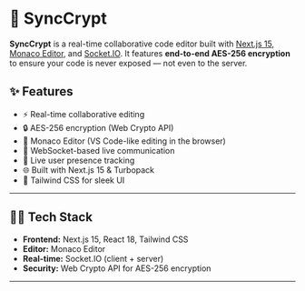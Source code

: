 # 🔐 SyncCrypt

**SyncCrypt** is a real-time collaborative code editor built with [Next.js 15](https://nextjs.org/), [Monaco Editor](https://microsoft.github.io/monaco-editor/), and [Socket.IO](https://socket.io/). It features **end-to-end AES-256 encryption** to ensure your code is never exposed — not even to the server.

## ✨ Features

- ⚡ Real-time collaborative editing
- 🔒 AES-256 encryption (Web Crypto API)
- 🧠 Monaco Editor (VS Code-like editing in the browser)
- 📡 WebSocket-based live communication
- 👥 Live user presence tracking
- 🌐 Built with Next.js 15 & Turbopack
- 🎨 Tailwind CSS for sleek UI

---

## 🧑‍💻 Tech Stack

- **Frontend:** Next.js 15, React 18, Tailwind CSS
- **Editor:** Monaco Editor
- **Real-time:** Socket.IO (client + server)
- **Security:** Web Crypto API for AES-256 encryption

---


